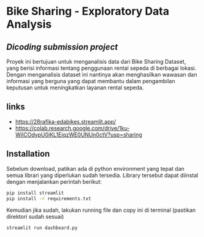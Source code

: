 # Bike Sharing - Exploratory Data Analysis
## _Dicoding submission project_

Proyek ini bertujuan untuk menganalisis data dari Bike Sharing Dataset, yang berisi informasi tentang penggunaan rental sepeda di berbagai lokasi. Dengan menganalisis dataset ini nantinya akan menghasilkan wawasan dan informasi yang berguna yang dapat membantu dalam pengambilan keputusan untuk meningkatkan layanan rental sepeda.

## links
- https://28rafika-edabikes.streamlit.app/
- https://colab.research.google.com/drive/1ku-WiICOdypU0jKL1EiqzWE0UNUn0ctV?usp=sharing

## Installation
Sebelum download, patikan ada di python environment yang tepat dan semua librari yang diperlukan sudah tersedia. Library tersebut dapat diinstal dengan menjalankan perintah berikut:
```sh
pip install streamlit
pip install -r requirements.txt
```
Kemudian jika sudah, lakukan running file dan copy ini di terminal (pastikan direktori sudah sesuai)
```sh
streamlit run dashboard.py
```